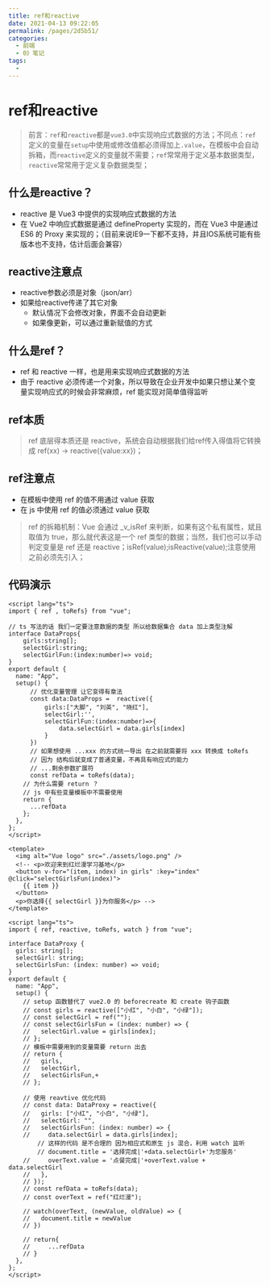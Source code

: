 ```yaml
---
title: ref和reactive
date: 2021-04-13 09:22:05
permalink: /pages/2d5b51/
categories:
  - 前端
  - 0》笔记
tags:
  - 
---
```


# ref和reactive
> 前言：`ref`和`reactive`都是`vue3.0`中实现响应式数据的方法；不同点：`ref`定义的变量在`setup`中使用或修改值都必须得加上`.value`，在模板中会自动拆箱，而`reactive`定义的变量就不需要；`ref`常常用于定义基本数据类型，`reactive`常常用于定义复杂数据类型；


## 什么是reactive？
- reactive 是 Vue3 中提供的实现响应式数据的方法
- 在 Vue2 中响应式数据是通过 defineProperty 实现的，而在 Vue3 中是通过 ES6 的 Proxy 来实现的；（目前来说IE9一下都不支持，并且IOS系统可能有些版本也不支持，估计后面会兼容）

## reactive注意点
- reactive参数必须是对象（json/arr）
- 如果给reactive传递了其它对象
  - 默认情况下会修改对象，界面不会自动更新
  - 如果像更新，可以通过重新赋值的方式

## 什么是ref？
- ref 和 reactive 一样，也是用来实现响应式数据的方法
- 由于 reactive 必须传递一个对象，所以导致在企业开发中如果只想让某个变量实现响应式的时候会非常麻烦，ref 能实现对简单值得监听

## ref本质
> ref 底层得本质还是 reactive，系统会自动根据我们给ref传入得值将它转换成 ref(xx) -> reactive({value:xx})；

## ref注意点
- 在模板中使用 ref 的值不用通过 value 获取
- 在 js 中使用 ref 的值必须通过 value 获取

> ref 的拆箱机制：Vue 会通过 _v_isRef 来判断，如果有这个私有属性，斌且取值为 true，那么就代表这是一个 ref 类型的数据；当然，我们也可以手动判定变量是 ref 还是 reactive；isRef(value);isReactive(value);注意使用之前必须先引入；

## 代码演示
```vue
<script lang="ts">
import { ref , toRefs} from "vue";

// ts 写法的话 我们一定要注意数据的类型 所以给数据集合 data 加上类型注解
interface DataProps{
    girls:string[];
    selectGirl:string;
    selectGirlFun:(index:number)=> void;
}
export default {
  name: "App",
  setup() {
      // 优化变量管理 让它变得有章法
      const data:DataProps =  reactive({
          girls:["大脚", "刘英", "晓红"],
          selectGirl:'',
          selectGirlFun:(index:number)=>{
              data.selectGirl = data.girls[index]
          }
      })
      // 如果想使用 ...xxx 的方式统一导出 在之前就需要将 xxx 转换成 toRefs
      // 因为 结构后就变成了普通变量，不再具有响应式的能力
      // ...剩余参数扩展符
      const refData = toRefs(data);
    // 为什么需要 return ？
    // js 中有些变量模板中不需要使用
    return {
      ...refData
    };
  },
};
</script>
```

```vue
<template>
  <img alt="Vue logo" src="./assets/logo.png" />
  <!-- <p>欢迎来到红烂漫学习基地</p>
  <button v-for="(item, index) in girls" :key="index" @click="selectGirlsFun(index)">
    {{ item }}
  </button>
  <p>你选择{{ selectGirl }}为你服务</p> -->
</template>

<script lang="ts">
import { ref, reactive, toRefs, watch } from "vue";

interface DataProxy {
  girls: string[];
  selectGirl: string;
  selectGirlsFun: (index: number) => void;
}
export default {
  name: "App",
  setup() {
    // setup 函数替代了 vue2.0 的 beforecreate 和 create 钩子函数
    // const girls = reactive(["小红", "小白", "小绿"]);
    // const selectGirl = ref("");
    // const selectGirlsFun = (index: number) => {
    //   selectGirl.value = girls[index];
    // };
    // 模板中需要用到的变量需要 return 出去
    // return {
    //   girls,
    //   selectGirl,
    //   selectGirlsFun,+
    // };

    // 使用 reavtive 优化代码
    // const data: DataProxy = reactive({
    //   girls: ["小红", "小白", "小绿"],
    //   selectGirl: "",
    //   selectGirlsFun: (index: number) => {
    //     data.selectGirl = data.girls[index];
        // 这样的代码 是不合理的 因为相应式和原生 js 混合，利用 watch 监听
        // document.title = '选择完成|'+data.selectGirl+'为您服务'
    //     overText.value = '点餐完成|'+overText.value + data.selectGirl
    //   },
    // });
    // const refData = toRefs(data);
    // const overText = ref("红烂漫");

    // watch(overText, (newValue, oldValue) => {
    //   document.title = newValue
    // })

    // return{
    //     ...refData
    // }
  },
};
</script>
```